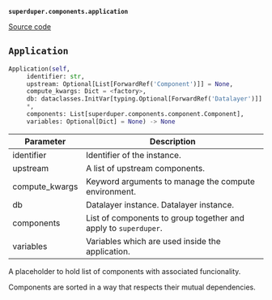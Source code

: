 **`superduper.components.application`** 

[Source code](https://github.com/superduper-io/superduper/blob/main/superduper/components/application.py)

## `Application` 

```python
Application(self,
     identifier: str,
     upstream: Optional[List[ForwardRef('Component')]] = None,
     compute_kwargs: Dict = <factory>,
     db: dataclasses.InitVar[typing.Optional[ForwardRef('Datalayer')]] = None,
     *,
     components: List[superduper.components.component.Component],
     variables: Optional[Dict] = None) -> None
```
| Parameter | Description |
|-----------|-------------|
| identifier | Identifier of the instance. |
| upstream | A list of upstream components. |
| compute_kwargs | Keyword arguments to manage the compute environment. |
| db | Datalayer instance. Datalayer instance. |
| components | List of components to group together and apply to `superduper`. |
| variables | Variables which are used inside the application. |

A placeholder to hold list of components with associated funcionality.

Components are sorted in a way that respects their mutual dependencies.

